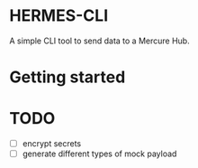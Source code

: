 # HERMES-CLI
A simple CLI tool to send data to a Mercure Hub.

# Getting started

# TODO
- [ ] encrypt secrets
- [ ] generate different types of mock payload
